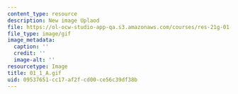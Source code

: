```yaml
---
content_type: resource
description: New image Uplaod
file: https://ol-ocw-studio-app-qa.s3.amazonaws.com/courses/res-21g-01-kana-spring-2010/09537651cc17af2fcd00ce56c39df38b_01_1_A.gif
file_type: image/gif
image_metadata:
  caption: ''
  credit: ''
  image-alt: ''
resourcetype: Image
title: 01_1_A.gif
uid: 09537651-cc17-af2f-cd00-ce56c39df38b
---
```

